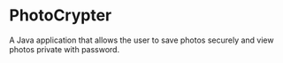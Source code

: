 # PhotoCrypter
A Java application that allows the user to save photos securely and view photos private with password.
